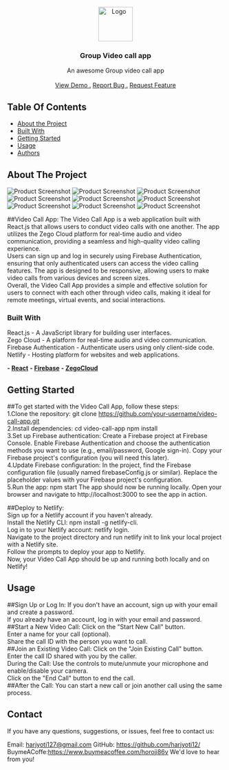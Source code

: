                 
<br/>
<div align="center">
<a href="https://github.com/harjyoti12/vedio-calling-app">
<img src="/project-img/video-camera.png" alt="Logo" width="80" height="80">
</a>
<h3 align="center">Group Video call app</h3>
<p align="center">
An awesome Group video call app

<br/>
<br/>
<a href="https://local-vedio-chat.netlify.app/">View Demo .</a>  
<a href="https://github.com/harjyoti12/vedio-calling-app/issues">Report Bug .</a>
<a href="https://github.com/harjyoti12/vedio-calling-app/pulls">Request Feature</a>
</p>
</div>

## Table Of Contents

- [About the Project](#about-the-project)
- [Built With](#built-with)
- [Getting Started](#getting-started)
- [Usage](#usage)
- [Authors](#authors)

 ## About The Project


![Product Screenshot](/project-img/History%20-%20Google%20Chrome%2009-05-2024%2017_53_56.png)
![Product Screenshot](/project-img/History%20-%20Google%20Chrome%2009-05-2024%2017_54_20.png)
![Product Screenshot](/project-img/History%20-%20Google%20Chrome%2009-05-2024%2017_54_42.png)
![Product Screenshot](/project-img/History%20-%20Google%20Chrome%2009-05-2024%2017_55_07.png)
![Product Screenshot](/project-img/New%20Incognito%20Tab%20-%20Google%20Chrome%2009-05-2024%2017_55_58.png)
![Product Screenshot](/project-img/New%20Incognito%20Tab%20-%20Google%20Chrome%2009-05-2024%2017_56_05.png)
![Product Screenshot](/project-img/New%20Incognito%20Tab%20-%20Google%20Chrome%2009-05-2024%2017_56_21.png)
![Product Screenshot](/project-img/New%20Incognito%20Tab%20-%20Google%20Chrome%2009-05-2024%2017_56_32.png)
![Product Screenshot](/project-img/New%20Incognito%20Tab%20-%20Google%20Chrome%2009-05-2024%2017_56_41.png)


##Video Call App:
The Video Call App is a web application built with React.js that allows users to conduct video calls with one another. The app utilizes the Zego Cloud platform for real-time audio and video communication, providing a seamless and high-quality video calling experience.
<br/>
Users can sign up and log in securely using Firebase Authentication, ensuring that only authenticated users can access the video calling features. The app is designed to be responsive, allowing users to make video calls from various devices and screen sizes.
<br/>
Overall, the Video Call App provides a simple and effective solution for users to connect with each other through video calls, making it ideal for remote meetings, virtual events, and social interactions.
 ### Built With

React.js - A JavaScript library for building user interfaces.
<br/>
Zego Cloud - A platform for real-time audio and video communication.
<br/>
Firebase Authentication - Authenticate users using only client-side code.
<br/>
Netlify - Hosting platform for websites and web applications.

**- [React](https://reactjs.org)**
**- [Firebase](https://firebase.google.com/)**
**- [ZegoCloud](https://www.zegocloud.com/)**

 ## Getting Started

##To get started with the Video Call App, follow these steps:
<br/>
1.Clone the repository:
git clone https://github.com/your-username/video-call-app.git
<br/>
2.Install dependencies:
cd video-call-app
npm install
<br/>
3.Set up Firebase authentication:
Create a Firebase project at Firebase Console.
Enable Firebase Authentication and choose the authentication methods you want to use (e.g., email/password, Google sign-in).
Copy your Firebase project's configuration (you will need this later).
<br/>
4.Update Firebase configuration:
In the project, find the Firebase configuration file (usually named firebaseConfig.js or similar).
Replace the placeholder values with your Firebase project's configuration.
<br/>
5.Run the app:
npm start
The app should now be running locally. Open your browser and navigate to http://localhost:3000 to see the app in action.
<br/>

##Deploy to Netlify:
<br/>
Sign up for a Netlify account if you haven't already.<br/>
Install the Netlify CLI: npm install -g netlify-cli.<br/>
Log in to your Netlify account: netlify login.<br/>
Navigate to the project directory and run netlify init to link your local project with a Netlify site.<br/>
Follow the prompts to deploy your app to Netlify.<br/>
Now, your Video Call App should be up and running both locally and on Netlify!
<br/>
 ## Usage

##Sign Up or Log In:
If you don't have an account, sign up with your email and create a password.
<br/>
If you already have an account, log in with your email and password.<br/>
##Start a New Video Call:
Click on the "Start New Call" button.<br/>
Enter a name for your call (optional).<br/>
Share the call ID with the person you want to call.<br/>
##Join an Existing Video Call:
Click on the "Join Existing Call" button.<br/>
Enter the call ID shared with you by the caller.<br/>
During the Call:
Use the controls to mute/unmute your microphone and enable/disable your camera.<br/>
Click on the "End Call" button to end the call.<br/>
##After the Call:
You can start a new call or join another call using the same process.

 ## Contact

If you have any questions, suggestions, or issues, feel free to contact us:

Email: harjyoti127@gmail.com
GitHub: https://github.com/harjyoti12/
BuymeACoffe:https://www.buymeacoffee.com/horoji86v
We'd love to hear from you!
